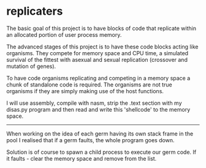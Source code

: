 replicaters
=======

The basic goal of this project is to have blocks of code that replicate within
an allocated portion of user process memory.

The advanced stages of this project is to have these code blocks acting like
organisms.  They compete for memory space and CPU time, a simulated survival of
the fittest with asexual and sexual replication (crossover and mutation of
genes).

To have code organisms replicating and competing in a memory space a chunk of
standalone code is required.  The organisms are not true organisms if they are
simply making use of the host functions.

I will use assembly, compile with nasm, strip the .text section with my disas.py program
and then read and write this 'shellcode' to the memory space.

--------------

When working on the idea of each germ having its own stack frame in the pool I
realised that if a germ faults, the whole program goes down.

Solution is of course to spawn a child process to execute our germ code.  If it
faults - clear the memory space and remove from the list.
